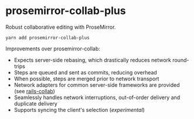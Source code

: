 # prosemirror-collab-plus

Robust collaborative editing with ProseMirror.

```
yarn add prosemirror-collab-plus
```

Improvements over prosemirror-collab:

- Expects server-side rebasing, which drastically reduces network round-trips
- Steps are queued and sent as commits, reducing overhead
- When possible, steps are merged prior to network transport
- Network adapters for common server-side frameworks are provided (see [rails-collab]) 
- Seamlessly handles network interruptions, out-of-order delivery and duplicate delivery
- Supports syncing the client's selection (*experimental*)

[rails-collab]: https://github.com/benaubin/rails-collab
